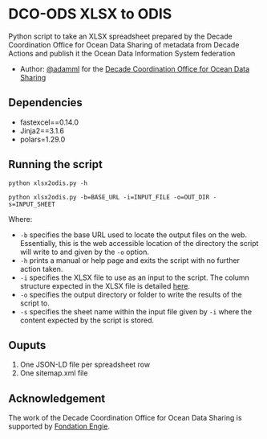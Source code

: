 # DCO-ODS XLSX to ODIS

Python script to take an XLSX spreadsheet prepared by the Decade Coordination Office for Ocean Data Sharing of metadata from Decade Actions and publish it the Ocean Data Information System federation

- Author: [@adamml](https://github.com/adamml) for the [Decade Coordination Office for Ocean Data Sharing](https://oceandatasharing-dco.org/)

## Dependencies
- fastexcel==0.14.0
- Jinja2==3.1.6
- polars=1.29.0

## Running the script

```shell
python xlsx2odis.py -h

python xlsx2odis.py -b=BASE_URL -i=INPUT_FILE -o=OUT_DIR -s=INPUT_SHEET
```

Where:

- `-b` specifies the base URL used to locate the output files on the web. Essentially, this is the web accessible location of the directory the script will write to and given by the `-o` option.
- `-h` prints a manual or help page and exits the script with no further action taken.
- `-i` specifies the XLSX file to use as an input to the script. The column structure expected in the XLSX file is detailed [here](XLSXSPEC.md).
- `-o` specifies the output directory or folder to write the results of the script to.
- `-s` specifies the sheet name within the input file given by `-i` where the content expected by the script is stored.

## Ouputs

1. One JSON-LD file per spreadsheet row
2. One sitemap.xml file

## Acknowledgement

The work of the Decade Coordination Office for Ocean Data Sharing is supported by [Fondation Engie](https://fondation-engie.com).